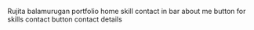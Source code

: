 Rujita balamurugan portfolio
home skill contact in bar
about me
button for skills
contact button
contact details

